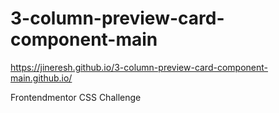# 3-column-preview-card-component-main

https://jineresh.github.io/3-column-preview-card-component-main.github.io/

 Frontendmentor CSS Challenge

